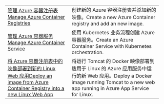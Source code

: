 |  |  |
|---------|---------|
| <span data-ttu-id="49ce7-101">[管理 Azure 容器注册表][1]</span><span class="sxs-lookup"><span data-stu-id="49ce7-101">[Manage Azure Container Registries][1]</span></span> | <span data-ttu-id="49ce7-102">创建新的 Azure 容器注册表并添加新的映像。</span><span class="sxs-lookup"><span data-stu-id="49ce7-102">Create a new Azure Container registry and add an new image.</span></span> | 
| <span data-ttu-id="49ce7-103">[管理 Azure 容器服务][2]</span><span class="sxs-lookup"><span data-stu-id="49ce7-103">[Manage Azure Container Service][2]</span></span> | <span data-ttu-id="49ce7-104">使用 Kubernetes 业务流程创建 Azure 容器服务。</span><span class="sxs-lookup"><span data-stu-id="49ce7-104">Create an Azure Container Service with Kubernetes orchestration.</span></span> | 
| <span data-ttu-id="49ce7-105">[将 Azure 容器注册表中的映像部署到新的 Linux Web 应用][3]</span><span class="sxs-lookup"><span data-stu-id="49ce7-105">[Deploy an image from Azure Container Registry into a new Linux Web App][3]</span></span> | <span data-ttu-id="49ce7-106">将运行 Tomcat 的 Docker 映像部署到适用于 Linux 的 Azure 应用服务中运行的新 Web 应用。</span><span class="sxs-lookup"><span data-stu-id="49ce7-106">Deploy a Docker image running Tomcat to a new web app running in Azure App Service for Linux.</span></span> | 

[1]: https://azure.microsoft.com/resources/samples/acr-java-manage-azure-container-registry/
[2]: https://azure.microsoft.com/resources/samples/acs-java-manage-azure-container-service/
[3]: https://azure.microsoft.com/resources/samples/app-service-java-deploy-image-from-acr-to-linux/
